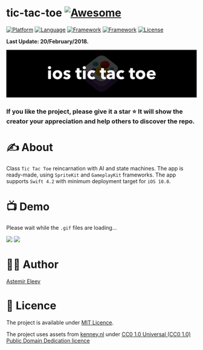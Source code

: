 # tic-tac-toe [![Awesome](https://cdn.rawgit.com/sindresorhus/awesome/d7305f38d29fed78fa85652e3a63e154dd8e8829/media/badge.svg)](https://github.com/sindresorhus/awesome)

[![Platform](https://img.shields.io/badge/platform-iOS-yellow.svg)]()
[![Language](https://img.shields.io/badge/language-Swift-orange.svg)]()
[![Framework](https://img.shields.io/badge/framework-SpriteKit-red.svg)]()
[![Framework](https://img.shields.io/badge/framework-GameplayKit-purple.svg)]()
[![License](https://img.shields.io/badge/license-MIT-blue.svg)]()

**Last Update: 20/February/2018.**

![](logo-spritekit_tic-tac-toe.png)

### If you like the project, please give it a star ⭐ It will show the creator your appreciation and help others to discover the repo.

# ✍️ About 
Class `Tic Tac Toe` reincarnation with AI and state machines. The app is ready-made, using `SpriteKit` and `GameplayKit` frameworks. The app supports `Swift 4.2` with minimum deployment target for `iOS 10.0`.

# 📺 Demo
Please wait while the `.gif` files are loading...

<img src="https://user-images.githubusercontent.com/5098753/53080280-534c5500-3509-11e9-8fc5-6574a2672f3d.gif" width="74%"> <img src="https://user-images.githubusercontent.com/5098753/53080623-20ef2780-350a-11e9-9305-a7282d646bbc.gif" width="25.5%">

# 👨‍💻 Author
[Astemir Eleev](https://github.com/jVirus)

# 🔖 Licence 
The project is available under [MIT Licence](https://github.com/jVirus/crosses-and-zeros-ios-game/blob/master/LICENSE).

The project uses assets from [kenney.nl](https://kenney.nl) under [CC0 1.0 Universal (CC0 1.0)
Public Domain Dedication licence](https://creativecommons.org/publicdomain/zero/1.0/)
